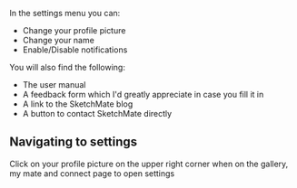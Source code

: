 In the settings menu you can:

* Change your profile picture
* Change your name
* Enable/Disable notifications

You will also find the following:

* The user manual
* A feedback form which I'd greatly appreciate in case you fill it in
* A link to the SketchMate blog
* A button to contact SketchMate directly

## Navigating to settings

Click on your profile picture on the upper right corner when on the gallery, my mate and connect page to open settings

